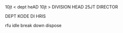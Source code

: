 10jt < dept heAD
10jt > DIVISION HEAD
25JT DIRECTOR

DEPT KODE DI HRIS

rfu
idle
break down
dispose
